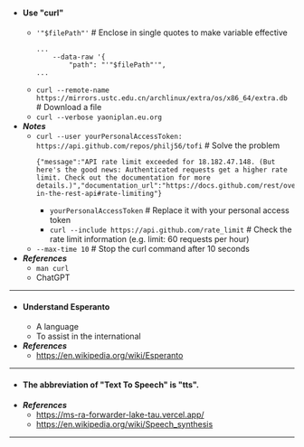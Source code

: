 - #### Use "curl"
    - `'"$filePath"'` # Enclose in single quotes to make variable effective
      ```
      ...
          --data-raw '{
              "path": "'"$filePath"'",
      ...
      ```
    - `curl --remote-name https://mirrors.ustc.edu.cn/archlinux/extra/os/x86_64/extra.db` # Download a file
    - `curl --verbose yaoniplan.eu.org`
- ***Notes***
    - `curl --user yourPersonalAccessToken: https://api.github.com/repos/philj56/tofi` # Solve the problem
      ```
      {"message":"API rate limit exceeded for 18.182.47.148. (But here's the good news: Authenticated requests get a higher rate limit. Check out the documentation for more details.)","documentation_url":"https://docs.github.com/rest/overview/resources-in-the-rest-api#rate-limiting"}
      ```
        - `yourPersonalAccessToken` # Replace it with your personal access token
        - `curl --include https://api.github.com/rate_limit` # Check the rate limit information (e.g. limit: 60 requests per hour)
    - `--max-time 10` # Stop the curl command after 10 seconds
- ***References***
    - `man curl`
    - ChatGPT
- ---
- #### Understand Esperanto
    - A language
    - To assist in the international
- ***References***
    - https://en.wikipedia.org/wiki/Esperanto
- ---
- #### The abbreviation of "Text To Speech" is "tts".
- ***References***
    - https://ms-ra-forwarder-lake-tau.vercel.app/
    - https://en.wikipedia.org/wiki/Speech_synthesis
- ---
